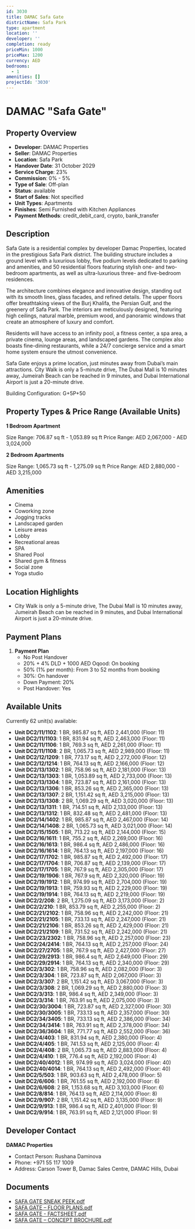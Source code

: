 ```yaml
---
id: 3030
title: DAMAC Safa Gate
districtName: Safa Park
type: apartment
location: ''
developer: ''
completion: ready
priceMin: 1000
priceMax: 1200
currency: AED
bedrooms:
  - 1
amenities: []
projectId: '3030'
---
```


# DAMAC "Safa Gate"

## Property Overview
- **Developer**: DAMAC Properties
- **Seller**: DAMAC Properties
- **Location**: Safa Park
- **Handover Date**: 31 October 2029
- **Service Charge**: 23%
- **Commission**: 0% - 5%
- **Type of Sale**: Off-plan
- **Status**: available
- **Start of Sales**: Not specified
- **Unit Types**: Apartments
- **Finishes**: Semi Furnished with Kitchen Appliances
- **Payment Methods**: credit_debit_card, crypto, bank_transfer

## Description
Safa Gate is a residential complex by developer Damac Properties, located in the prestigious Safa Park district. The building structure includes a ground level with a luxurious lobby, five podium levels dedicated to parking and amenities, and 50 residential floors featuring stylish one- and two-bedroom apartments, as well as ultra-luxurious three- and five-bedroom residences.

The architecture combines elegance and innovative design, standing out with its smooth lines, glass facades, and refined details. The upper floors offer breathtaking views of the Burj Khalifa, the Persian Gulf, and the greenery of Safa Park. The interiors are meticulously designed, featuring high ceilings, natural marble, premium wood, and panoramic windows that create an atmosphere of luxury and comfort.

Residents will have access to an infinity pool, a fitness center, a spa area, a private cinema, lounge areas, and landscaped gardens. The complex also boasts fine-dining restaurants, while a 24/7 concierge service and a smart home system ensure the utmost convenience.

Safa Gate enjoys a prime location, just minutes away from Dubai’s main attractions. City Walk is only a 5-minute drive, The Dubai Mall is 10 minutes away, Jumeirah Beach can be reached in 9 minutes, and Dubai International Airport is just a 20-minute drive.

Building Configuration: G+5P+50

## Property Types & Price Range (Available Units)
**1 Bedroom Apartment**

Size Range: 706.87 sq ft - 1,053.89 sq ft
Price Range: AED 2,067,000 - AED 3,024,000

**2 Bedroom Apartments**

Size Range: 1,065.73 sq ft - 1,275.09 sq ft
Price Range: AED 2,880,000 - AED 3,215,000

## Amenities
- Cinema
- Coworking zone
- Jogging tracks
- Landscaped garden
- Leisure areas
- Lobby
- Recreational areas
- SPA
- Shared Pool
- Shared gym & fitness
- Social zone
- Yoga studio

## Location Highlights
- City Walk is only a 5-minute drive, The Dubai Mall is 10 minutes away, Jumeirah Beach can be reached in 9 minutes, and Dubai International Airport is just a 20-minute drive.

## Payment Plans
1. **Payment Plan**
   - No Post Handover
   - 20% + 4% DLD + 1000 AED Oqood: On booking
   - 50% (1% per month): From 3 to 52 months from booking
   - 30%: On handover
   - Down Payment: 20%
   - Post Handover: Yes

## Available Units
Currently 62 unit(s) available:
- **Unit DC2/11/1102**: 1 BR, 985.87 sq ft, AED 2,441,000 (Floor: 11)
- **Unit DC2/11/1103**: 1 BR, 831.94 sq ft, AED 2,463,000 (Floor: 11)
- **Unit DC2/11/1106**: 1 BR, 769.3 sq ft, AED 2,261,000 (Floor: 11)
- **Unit DC2/11/1108**: 2 BR, 1,065.73 sq ft, AED 2,989,000 (Floor: 11)
- **Unit DC2/12/1209**: 1 BR, 773.17 sq ft, AED 2,272,000 (Floor: 12)
- **Unit DC2/12/1214**: 1 BR, 764.13 sq ft, AED 2,166,000 (Floor: 12)
- **Unit DC2/13/1302**: 1 BR, 758.96 sq ft, AED 2,181,000 (Floor: 13)
- **Unit DC2/13/1303**: 1 BR, 1,053.89 sq ft, AED 2,733,000 (Floor: 13)
- **Unit DC2/13/1304**: 1 BR, 723.87 sq ft, AED 2,161,000 (Floor: 13)
- **Unit DC2/13/1306**: 1 BR, 853.26 sq ft, AED 2,365,000 (Floor: 13)
- **Unit DC2/13/1307**: 2 BR, 1,151.42 sq ft, AED 3,215,000 (Floor: 13)
- **Unit DC2/13/1308**: 2 BR, 1,069.29 sq ft, AED 3,020,000 (Floor: 13)
- **Unit DC2/13/1311**: 1 BR, 714.51 sq ft, AED 2,133,000 (Floor: 13)
- **Unit DC2/13/1312**: 1 BR, 832.48 sq ft, AED 2,481,000 (Floor: 13)
- **Unit DC2/14/1402**: 1 BR, 985.87 sq ft, AED 2,467,000 (Floor: 14)
- **Unit DC2/14/1408**: 2 BR, 1,065.73 sq ft, AED 3,021,000 (Floor: 14)
- **Unit DC2/15/1505**: 1 BR, 713.22 sq ft, AED 2,144,000 (Floor: 15)
- **Unit DC2/16/1611**: 1 BR, 755.2 sq ft, AED 2,269,000 (Floor: 16)
- **Unit DC2/16/1613**: 1 BR, 986.4 sq ft, AED 2,486,000 (Floor: 16)
- **Unit DC2/16/1614**: 1 BR, 764.13 sq ft, AED 2,197,000 (Floor: 16)
- **Unit DC2/17/1702**: 1 BR, 985.87 sq ft, AED 2,492,000 (Floor: 17)
- **Unit DC2/17/1704**: 1 BR, 706.87 sq ft, AED 2,139,000 (Floor: 17)
- **Unit DC2/17/1705**: 1 BR, 767.9 sq ft, AED 2,305,000 (Floor: 17)
- **Unit DC2/19/1906**: 1 BR, 767.9 sq ft, AED 2,320,000 (Floor: 19)
- **Unit DC2/19/1912**: 1 BR, 974.99 sq ft, AED 2,704,000 (Floor: 19)
- **Unit DC2/19/1913**: 1 BR, 759.93 sq ft, AED 2,229,000 (Floor: 19)
- **Unit DC2/19/1914**: 1 BR, 764.13 sq ft, AED 2,219,000 (Floor: 19)
- **Unit DC2/2/208**: 2 BR, 1,275.09 sq ft, AED 3,173,000 (Floor: 2)
- **Unit DC2/2/210**: 1 BR, 853.79 sq ft, AED 2,255,000 (Floor: 2)
- **Unit DC2/21/2102**: 1 BR, 758.96 sq ft, AED 2,242,000 (Floor: 21)
- **Unit DC2/21/2105**: 1 BR, 733.13 sq ft, AED 2,247,000 (Floor: 21)
- **Unit DC2/21/2106**: 1 BR, 853.26 sq ft, AED 2,429,000 (Floor: 21)
- **Unit DC2/21/2109**: 1 BR, 731.52 sq ft, AED 2,242,000 (Floor: 21)
- **Unit DC2/23/2302**: 1 BR, 758.96 sq ft, AED 2,257,000 (Floor: 23)
- **Unit DC2/24/2414**: 1 BR, 764.13 sq ft, AED 2,257,000 (Floor: 24)
- **Unit DC2/27/2705**: 1 BR, 767.9 sq ft, AED 2,427,000 (Floor: 27)
- **Unit DC2/29/2913**: 1 BR, 986.4 sq ft, AED 2,649,000 (Floor: 29)
- **Unit DC2/29/2914**: 1 BR, 764.13 sq ft, AED 2,340,000 (Floor: 29)
- **Unit DC2/3/302**: 1 BR, 758.96 sq ft, AED 2,082,000 (Floor: 3)
- **Unit DC2/3/304**: 1 BR, 723.87 sq ft, AED 2,067,000 (Floor: 3)
- **Unit DC2/3/307**: 2 BR, 1,151.42 sq ft, AED 3,067,000 (Floor: 3)
- **Unit DC2/3/308**: 2 BR, 1,069.29 sq ft, AED 2,880,000 (Floor: 3)
- **Unit DC2/3/313**: 1 BR, 986.4 sq ft, AED 2,349,000 (Floor: 3)
- **Unit DC2/3/314**: 1 BR, 763.91 sq ft, AED 2,075,000 (Floor: 3)
- **Unit DC2/30/3004**: 1 BR, 723.87 sq ft, AED 2,327,000 (Floor: 30)
- **Unit DC2/30/3005**: 1 BR, 733.13 sq ft, AED 2,357,000 (Floor: 30)
- **Unit DC2/34/3405**: 1 BR, 733.13 sq ft, AED 2,386,000 (Floor: 34)
- **Unit DC2/34/3414**: 1 BR, 763.91 sq ft, AED 2,378,000 (Floor: 34)
- **Unit DC2/36/3604**: 1 BR, 771.77 sq ft, AED 2,552,000 (Floor: 36)
- **Unit DC2/4/403**: 1 BR, 831.94 sq ft, AED 2,380,000 (Floor: 4)
- **Unit DC2/4/405**: 1 BR, 741.53 sq ft, AED 2,125,000 (Floor: 4)
- **Unit DC2/4/408**: 2 BR, 1,065.73 sq ft, AED 2,883,000 (Floor: 4)
- **Unit DC2/4/410**: 1 BR, 776.4 sq ft, AED 2,192,000 (Floor: 4)
- **Unit DC2/40/4012**: 1 BR, 974.99 sq ft, AED 3,024,000 (Floor: 40)
- **Unit DC2/40/4014**: 1 BR, 764.13 sq ft, AED 2,492,000 (Floor: 40)
- **Unit DC2/5/503**: 1 BR, 903.63 sq ft, AED 2,478,000 (Floor: 5)
- **Unit DC2/6/606**: 1 BR, 761.55 sq ft, AED 2,192,000 (Floor: 6)
- **Unit DC2/6/608**: 2 BR, 1,153.68 sq ft, AED 3,103,000 (Floor: 6)
- **Unit DC2/8/814**: 1 BR, 764.13 sq ft, AED 2,114,000 (Floor: 8)
- **Unit DC2/9/907**: 2 BR, 1,151.42 sq ft, AED 3,135,000 (Floor: 9)
- **Unit DC2/9/913**: 1 BR, 986.4 sq ft, AED 2,401,000 (Floor: 9)
- **Unit DC2/9/914**: 1 BR, 763.91 sq ft, AED 2,121,000 (Floor: 9)

## Developer Contact
**DAMAC Properties**
- Contact Person: Rushana Daminova
- Phone: +971 55 117 1009
- Address: Carson Tower B, Damac Sales Centre, DAMAC Hills, Dubai

## Documents
- [SAFA GATE SNEAK PEEK.pdf](https://cdn.geniemap.net/2025/03/01/GhArpIfen0EZIAy5dwXZQMEVzmSLUOvjNnZuI2rP.pdf)
- [SAFA GATE – FLOOR PLANS.pdf](https://cdn.geniemap.net/2025/03/04/O6LxWwfxaOYR2BA1ZRJKn8mLBlYRK1zFuMNIN0JG.pdf)
- [SAFA GATE - FACTSHEET.pdf](https://cdn.geniemap.net/2025/03/04/m1vJFhRMN7HgEcHTZV4v9bza1P2TNBkZL4yaXtcc.pdf)
- [SAFA GATE – CONCEPT BROCHURE.pdf](https://cdn.geniemap.net/2025/03/04/6Ig9yGTivRejoKyrcwVmLWnatADJoFu6yTyVINC7.pdf)
